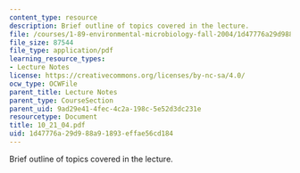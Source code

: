 ```yaml
---
content_type: resource
description: Brief outline of topics covered in the lecture.
file: /courses/1-89-environmental-microbiology-fall-2004/1d47776a29d988a91893effae56cd184_10_21_04.pdf
file_size: 87544
file_type: application/pdf
learning_resource_types:
- Lecture Notes
license: https://creativecommons.org/licenses/by-nc-sa/4.0/
ocw_type: OCWFile
parent_title: Lecture Notes
parent_type: CourseSection
parent_uid: 9ad29e41-4fec-4c2a-198c-5e52d3dc231e
resourcetype: Document
title: 10_21_04.pdf
uid: 1d47776a-29d9-88a9-1893-effae56cd184
---
```

Brief outline of topics covered in the lecture.